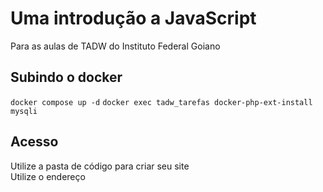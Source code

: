 # Uma introdução a JavaScript
Para as aulas de TADW do Instituto Federal Goiano

## Subindo o docker

`docker compose up -d`
`docker exec tadw_tarefas docker-php-ext-install mysqli`

## Acesso
Utilize a pasta de código para criar seu site <br />
Utilize o endereço 